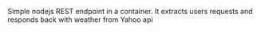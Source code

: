 Simple nodejs REST endpoint in a container.
It extracts users requests and responds back with weather from Yahoo api
